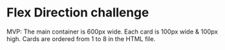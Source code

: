 # Flex Direction challenge

MVP:
The main container is 600px wide.
Each card is 100px wide & 100px high.
Cards are ordered from 1 to 8 in the HTML file.
